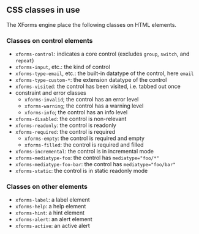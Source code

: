## CSS classes in use

The XForms engine place the following classes on HTML elements.

### Classes on control elements

- `xforms-control`: indicates a core control (excludes `group`, `switch`, and `repeat`)
- `xforms-input`, etc.: the kind of control
- `xforms-type-email`, etc.: the built-in datatype of the control, here `email`
- `xforms-type-custom-*`: the extension datatype of the control
- `xforms-visited`: the control has been visited, i.e. tabbed out once
- constraint and error classes
    - `xforms-invalid`; the control has an error level
    - `xforms-warning`; the control has a warning level
    - `xforms-info`; the control has an info level
- `xforms-disabled`: the control is non-relevant
- `xforms-readonly`: the control is readonly
- `xforms-required`: the control is required
    - `xforms-empty`: the control is required and empty
    - `xforms-filled`: the control is required and filled
- `xforms-incremental`: the control is in incremental mode
- `xforms-mediatype-foo`: the control has `mediatype="foo/*"`
- `xforms-mediatype-foo-bar`: the control has `mediatype="foo/bar"`
- `xforms-static`: the control is in static readonly mode

### Classes on other elements

- `xforms-label`: a label element
- `xforms-help`: a help element
- `xforms-hint`: a hint element
- `xforms-alert`: an alert element
- `xforms-active`: an active alert
